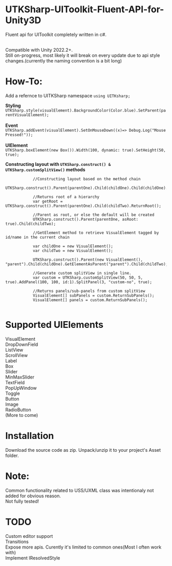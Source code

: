 # UTKSharp-UIToolkit-Fluent-API-for-Unity3D
Fluent api for UIToolkit completely written in c#.

<br>Compatible with Unity 2022.2+.</br>
Still on-progress, most likely it will break on every update due to api style changes.(currently the naming convention is a bit long)

# How-To:
Add a refernce to UITKSharp namespace `using UITKsharp;`

**Styling**<br>`UTKSharp.style(visualElement).BackgroundColor(Color.blue).SetParent(parentVisualElement);`<br/>  
**Event**<br>`UTKSharp.addEvent(visualElement).SetOnMouseDown((x)=> Debug.Log("Mouse Pressed!"));`<br/>  
**UIElement**<br>`UTKSharp.boxElement(new Box()).Width(100, dynamic: true).SetHeight(50, true);`<br/>  

**Constructing layout with `UTKSharp.construct() & UTKSharp.customSplitView()` methods**
```
            //Constructing layout based on the method chain
            UTKSharp.construct().Parent(parentOne).Child(childOne).Child(childOne).Parent(parentTwo).Child(childTwo);
            
            //Returns root of a hierarchy
            var getRoot = UTKSharp.construct().Parent(parentOne).Child(childTwo).ReturnRoot();

            //Parent as root, or else the default will be created
            UTKSharp.construct().Parent(parentOne, asRoot: true).Child(childTwo);
            
            //GetElement method to retrieve VisualElement tagged by id/name in the current chain
            
            var childOne = new VisualElement();
            var childTwo = new VisualElement();
            
            UTKSharp.construct().Parent(new VisualElement(), "parent").Child(childOne).GetElementAsParent("parent").Child(childTwo);
            
            //Generate custom splitView in single line.
            var custom = UTKSharp.customSplitView(50, 50, 5, true).AddPanel(100, 100, id:1).SplitPanel(3, "custom-no", true);

            //Returns panels/sub-panels from custom splitView
            VisualElement[] subPanels = custom.ReturnSubPanels();
            VisualElement[] panels = custom.ReturnSubPanels();
             
```

# Supported UIElements
VisualElement  
DropDownField  
ListView  
ScrollView  
Label  
Box  
Slider  
MinMaxSlider  
TextField  
PopUpWindow  
Toggle  
Button  
Image  
RadioButton  
(More to come)  

# Installation  
Download the source code as zip. Unpack/unzip it to your project's Asset folder.  

# Note:
Common functionality related to USS/UXML class was intentionaly not added for obvious reason.  
Not fully tested!  

# TODO  
Custom editor support  
Transitions  
Expose more apis. Curently it's limited to common ones(Most I often work with)  
Implement IResolvedStyle  

